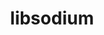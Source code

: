 ---
title: "libsodium"
layout: cache
categories: [package, develop-2024-05-12]
meta: {"versions": ["1.0.19"], "compilers": ["cce@=15.0.1", "gcc@=10.3.0", "gcc@=11.1.0", "gcc@=11.4.0", "gcc@=7.3.1", "gcc@=7.5.0", "gcc@=9.4.0", "oneapi@=2024.0.0"], "oss": ["amzn2", "rhel8", "sle_hpc15", "ubuntu18.04", "ubuntu20.04", "ubuntu22.04"], "platforms": ["linux"], "targets": ["aarch64", "neoverse_n1", "neoverse_v1", "neoverse_v2", "ppc64le", "x86_64_v3", "x86_64_v4", "zen4"], "stacks": ["aws-isc", "aws-isc-aarch64", "data-vis-sdk", "e4s", "e4s-cray-rhel", "e4s-cray-sles", "e4s-neoverse-v2", "e4s-neoverse_v1", "e4s-oneapi", "e4s-power", "radiuss", "root"], "num_specs": 12, "num_specs_by_stack": {"root": 12, "aws-isc-aarch64": 2, "aws-isc": 1, "e4s-cray-rhel": 1, "e4s-cray-sles": 1, "radiuss": 1, "e4s-power": 1, "data-vis-sdk": 1, "e4s-neoverse_v1": 1, "e4s-neoverse-v2": 1, "e4s": 1, "e4s-oneapi": 1}}
spec_details: [{"hash": "ty7pwzdnxlrnvlbw65ch3twdvmeporh3", "compiler": "gcc@=7.3.1", "versions": ["1.0.19"], "os": "amzn2", "platform": "linux", "target": "aarch64", "variants": ["build_system=autotools"], "stacks": ["root", "aws-isc-aarch64"], "size": "-", "tarball": "https://binaries.spack.io/develop-2024-05-12/build_cache/linux-amzn2-aarch64/gcc-7.3.1/libsodium-1.0.19/linux-amzn2-aarch64-gcc-7.3.1-libsodium-1.0.19-ty7pwzdnxlrnvlbw65ch3twdvmeporh3.spack"}, {"hash": "icqmr5nmonptpnpgqtihih7pxq55tzwk", "compiler": "gcc@=7.3.1", "versions": ["1.0.19"], "os": "amzn2", "platform": "linux", "target": "neoverse_n1", "variants": ["build_system=autotools"], "stacks": ["root", "aws-isc-aarch64"], "size": "-", "tarball": "https://binaries.spack.io/develop-2024-05-12/build_cache/linux-amzn2-neoverse_n1/gcc-7.3.1/libsodium-1.0.19/linux-amzn2-neoverse_n1-gcc-7.3.1-libsodium-1.0.19-icqmr5nmonptpnpgqtihih7pxq55tzwk.spack"}, {"hash": "xvml4746e5xctpw4dftt7k4vnmngsb4x", "compiler": "gcc@=7.3.1", "versions": ["1.0.19"], "os": "amzn2", "platform": "linux", "target": "x86_64_v3", "variants": ["build_system=autotools"], "stacks": ["root", "aws-isc"], "size": "-", "tarball": "https://binaries.spack.io/develop-2024-05-12/build_cache/linux-amzn2-x86_64_v3/gcc-7.3.1/libsodium-1.0.19/linux-amzn2-x86_64_v3-gcc-7.3.1-libsodium-1.0.19-xvml4746e5xctpw4dftt7k4vnmngsb4x.spack"}, {"hash": "7pgr7mw4kebqialfdv5j7mtxs55hzu7o", "compiler": "cce@=15.0.1", "versions": ["1.0.19"], "os": "rhel8", "platform": "linux", "target": "zen4", "variants": ["build_system=autotools"], "stacks": ["root", "e4s-cray-rhel"], "size": "-", "tarball": "https://binaries.spack.io/develop-2024-05-12/build_cache/linux-rhel8-zen4/cce-15.0.1/libsodium-1.0.19/linux-rhel8-zen4-cce-15.0.1-libsodium-1.0.19-7pgr7mw4kebqialfdv5j7mtxs55hzu7o.spack"}, {"hash": "p6s75pzoke7ubqvgsl42ajf3vxo4zted", "compiler": "gcc@=10.3.0", "versions": ["1.0.19"], "os": "sle_hpc15", "platform": "linux", "target": "x86_64_v4", "variants": ["build_system=autotools"], "stacks": ["root", "e4s-cray-sles"], "size": "-", "tarball": "https://binaries.spack.io/develop-2024-05-12/build_cache/linux-sle_hpc15-x86_64_v4/gcc-10.3.0/libsodium-1.0.19/linux-sle_hpc15-x86_64_v4-gcc-10.3.0-libsodium-1.0.19-p6s75pzoke7ubqvgsl42ajf3vxo4zted.spack"}, {"hash": "rfsitsevznnw2orhjvj4s5wh5ixko7dx", "compiler": "gcc@=7.5.0", "versions": ["1.0.19"], "os": "ubuntu18.04", "platform": "linux", "target": "x86_64_v3", "variants": ["build_system=autotools"], "stacks": ["root", "radiuss"], "size": "-", "tarball": "https://binaries.spack.io/develop-2024-05-12/build_cache/linux-ubuntu18.04-x86_64_v3/gcc-7.5.0/libsodium-1.0.19/linux-ubuntu18.04-x86_64_v3-gcc-7.5.0-libsodium-1.0.19-rfsitsevznnw2orhjvj4s5wh5ixko7dx.spack"}, {"hash": "buctr7nmt5425r65nrv26xmldhyt5i6n", "compiler": "gcc@=9.4.0", "versions": ["1.0.19"], "os": "ubuntu20.04", "platform": "linux", "target": "ppc64le", "variants": ["build_system=autotools"], "stacks": ["e4s-power", "root"], "size": "-", "tarball": "https://binaries.spack.io/develop-2024-05-12/build_cache/linux-ubuntu20.04-ppc64le/gcc-9.4.0/libsodium-1.0.19/linux-ubuntu20.04-ppc64le-gcc-9.4.0-libsodium-1.0.19-buctr7nmt5425r65nrv26xmldhyt5i6n.spack"}, {"hash": "4te7jgo2ios2esf2ejxu3vh4t2nccfi3", "compiler": "gcc@=11.1.0", "versions": ["1.0.19"], "os": "ubuntu20.04", "platform": "linux", "target": "x86_64_v3", "variants": ["build_system=autotools"], "stacks": ["data-vis-sdk", "root"], "size": "-", "tarball": "https://binaries.spack.io/develop-2024-05-12/build_cache/linux-ubuntu20.04-x86_64_v3/gcc-11.1.0/libsodium-1.0.19/linux-ubuntu20.04-x86_64_v3-gcc-11.1.0-libsodium-1.0.19-4te7jgo2ios2esf2ejxu3vh4t2nccfi3.spack"}, {"hash": "4jjidxqks7vkz6jr7ete2uk7rjgxchfv", "compiler": "gcc@=11.4.0", "versions": ["1.0.19"], "os": "ubuntu22.04", "platform": "linux", "target": "neoverse_v1", "variants": ["build_system=autotools"], "stacks": ["root", "e4s-neoverse_v1"], "size": "-", "tarball": "https://binaries.spack.io/develop-2024-05-12/build_cache/linux-ubuntu22.04-neoverse_v1/gcc-11.4.0/libsodium-1.0.19/linux-ubuntu22.04-neoverse_v1-gcc-11.4.0-libsodium-1.0.19-4jjidxqks7vkz6jr7ete2uk7rjgxchfv.spack"}, {"hash": "kkg7v52wwn2pmoxl7zozch45ybretmh7", "compiler": "gcc@=11.4.0", "versions": ["1.0.19"], "os": "ubuntu22.04", "platform": "linux", "target": "neoverse_v2", "variants": ["build_system=autotools"], "stacks": ["root", "e4s-neoverse-v2"], "size": "-", "tarball": "https://binaries.spack.io/develop-2024-05-12/build_cache/linux-ubuntu22.04-neoverse_v2/gcc-11.4.0/libsodium-1.0.19/linux-ubuntu22.04-neoverse_v2-gcc-11.4.0-libsodium-1.0.19-kkg7v52wwn2pmoxl7zozch45ybretmh7.spack"}, {"hash": "aiuxrziln2mwlght7qbgeetfxm4d6k4h", "compiler": "gcc@=11.4.0", "versions": ["1.0.19"], "os": "ubuntu22.04", "platform": "linux", "target": "x86_64_v3", "variants": ["build_system=autotools"], "stacks": ["root", "e4s"], "size": "-", "tarball": "https://binaries.spack.io/develop-2024-05-12/build_cache/linux-ubuntu22.04-x86_64_v3/gcc-11.4.0/libsodium-1.0.19/linux-ubuntu22.04-x86_64_v3-gcc-11.4.0-libsodium-1.0.19-aiuxrziln2mwlght7qbgeetfxm4d6k4h.spack"}, {"hash": "jfrzn4oodhq7exu6cdyebwmjtjusphs2", "compiler": "oneapi@=2024.0.0", "versions": ["1.0.19"], "os": "ubuntu22.04", "platform": "linux", "target": "x86_64_v3", "variants": ["build_system=autotools"], "stacks": ["root", "e4s-oneapi"], "size": "-", "tarball": "https://binaries.spack.io/develop-2024-05-12/build_cache/linux-ubuntu22.04-x86_64_v3/oneapi-2024.0.0/libsodium-1.0.19/linux-ubuntu22.04-x86_64_v3-oneapi-2024.0.0-libsodium-1.0.19-jfrzn4oodhq7exu6cdyebwmjtjusphs2.spack"}]
---